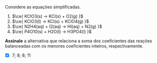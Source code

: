 Considere as equações simplificadas.

1. $\ce{ KClO3(s) -> KCl(s) + O2(g) }$
2. $\ce{ KClO3(l) -> KCl(s) + KClO4(g) }$
3. $\ce{ N2H4(aq) + I2(aq) -> HI(aq) + N2(g) }$
4. $\ce{ P4O10(s) + H2O(l) -> H3PO4(l) }$

**Assinale** a alternativa que relaciona a soma dos coeficientes das reações balanceadas com os menores coeficientes inteiros, respectivamente.

- [x] 7; 8; 8; 11
